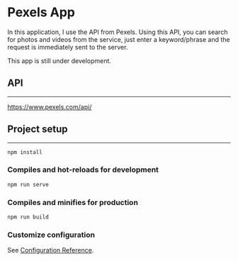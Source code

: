 # Pexels App

In this application, I use the API from Pexels. Using this API, you can search for photos and videos from the service, just enter a keyword/phrase and the request is immediately sent to the server.

This app is still under development.

## API
---
https://www.pexels.com/api/

## Project setup
---
```
npm install
```

### Compiles and hot-reloads for development
```
npm run serve
```

### Compiles and minifies for production
```
npm run build
```

### Customize configuration
See [Configuration Reference](https://cli.vuejs.org/config/).
